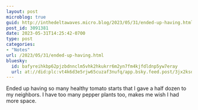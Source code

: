 ```yaml
---
layout: post
microblog: true
guid: http://inthedeltawaves.micro.blog/2023/05/31/ended-up-having.html
post_id: 3091381
date: 2023-05-31T14:25:42-0700
type: post
categories:
- "Notes"
url: /2023/05/31/ended-up-having.html
bluesky:
  id: bafyreihkbp62pjzbdnnclm5vhk2hkukrr6m2yn7fm4kjfdldnp5yw7eray
  url: at://did:plc:vt4k6d3e5rjw65cuzaf3nufq/app.bsky.feed.post/3jx2ksdzcol2f
---
```

<p>Ended up having so many healthy tomato starts that I gave a half dozen to my neighbors. I have too many pepper plants too, makes me wish I had more space.</p>
